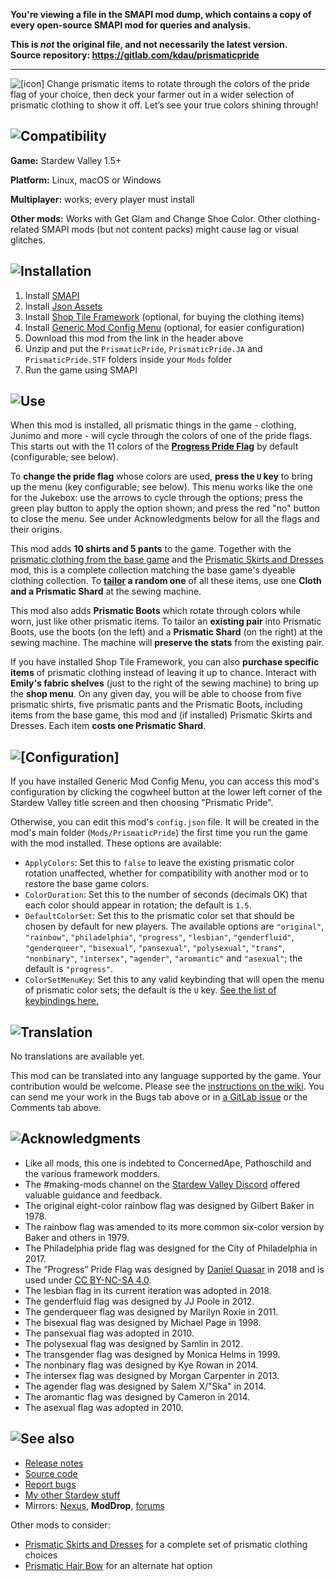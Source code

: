 **You're viewing a file in the SMAPI mod dump, which contains a copy of every open-source SMAPI mod
for queries and analysis.**

**This is _not_ the original file, and not necessarily the latest version.**  
**Source repository: https://gitlab.com/kdau/prismaticpride**

----

![[icon]](https://www.kdau.com/PrismaticPride/icon.png) Change prismatic items to rotate through the colors of the pride flag of your choice, then deck your farmer out in a wider selection of prismatic clothing to show it off. Let’s see your true colors shining through!

## ![Compatibility](https://www.kdau.com/headers/compatibility.png)

**Game:** Stardew Valley 1.5+

**Platform:** Linux, macOS or Windows

**Multiplayer:** works; every player must install

**Other mods:** Works with Get Glam and Change Shoe Color. Other clothing-related SMAPI mods (but not content packs) might cause lag or visual glitches.

## ![Installation](https://www.kdau.com/headers/installation.png)

1. Install [SMAPI](https://smapi.io/)
1. Install [Json Assets](https://www.moddrop.com/stardew-valley/mods/399895-json-assets)
1. Install [Shop Tile Framework](https://www.moddrop.com/stardew-valley/mods/716384-shop-tile-framework) (optional, for buying the clothing items)
1. Install [Generic Mod Config Menu](https://www.moddrop.com/stardew-valley/mods/771692-generic-mod-config-menu) (optional, for easier configuration)
1. Download this mod from the link in the header above
1. Unzip and put the `PrismaticPride`, `PrismaticPride.JA` and `PrismaticPride.STF` folders inside your `Mods` folder
1. Run the game using SMAPI

## ![Use](https://www.kdau.com/headers/use.png)

When this mod is installed, all prismatic things in the game - clothing, Junimo and more - will cycle through the colors of one of the pride flags. This starts out with the 11 colors of the **[Progress Pride Flag](https://quasar.digital/progress-initiative/)** by default (configurable; see below).

To **change the pride flag** whose colors are used, **press the `U` key** to bring up the menu (key configurable; see below). This menu works like the one for the Jukebox: use the arrows to cycle through the options; press the green play button to apply the option shown; and press the red "no" button to close the menu. See under Acknowledgments below for all the flags and their origins.

This mod adds **10 shirts and 5 pants** to the game. Together with the [prismatic clothing from the base game](https://stardewvalleywiki.com/Prismatic_Shard#Tailoring) and the [Prismatic Skirts and Dresses](https://www.nexusmods.com/stardewvalley/mods/4719) mod, this is a complete collection matching the base game's dyeable clothing collection. To **[tailor](https://stardewvalleywiki.com/Tailoring) a random one** of all these items, use one **Cloth and a Prismatic Shard** at the sewing machine.

This mod also adds **Prismatic Boots** which rotate through colors while worn, just like other prismatic items. To tailor an **existing pair** into Prismatic Boots, use the boots (on the left) and a **Prismatic Shard** (on the right) at the sewing machine. The machine will **preserve the stats** from the existing pair.

If you have installed Shop Tile Framework, you can also **purchase specific items** of prismatic clothing instead of leaving it up to chance. Interact with **Emily's fabric shelves** (just to the right of the sewing machine) to bring up the **shop menu**. On any given day, you will be able to choose from five prismatic shirts, five prismatic pants and the Prismatic Boots, including items from the base game, this mod and (if installed) Prismatic Skirts and Dresses. Each item **costs one Prismatic Shard**.

## ![[Configuration]](https://www.kdau.com/headers/configuration.png)

If you have installed Generic Mod Config Menu, you can access this mod's configuration by clicking the cogwheel button at the lower left corner of the Stardew Valley title screen and then choosing "Prismatic Pride".

Otherwise, you can edit this mod's `config.json` file. It will be created in the mod's main folder (`Mods/PrismaticPride`) the first time you run the game with the mod installed. These options are available:

* `ApplyColors`: Set this to `false` to leave the existing prismatic color rotation unaffected, whether for compatibility with another mod or to restore the base game colors.
* `ColorDuration`: Set this to the number of seconds (decimals OK) that each color should appear in rotation; the default is `1.5`.
* `DefaultColorSet`: Set this to the prismatic color set that should be chosen by default for new players. The available options are `"original"`, `"rainbow"`, `"philadelphia"`, `"progress"`, `"lesbian"`, `"genderfluid"`, `"genderqueer"`, `"bisexual"`, `"pansexual"`, `"polysexual"`, `"trans"`, `"nonbinary"`, `"intersex"`, `"agender"`, `"aromantic"` and `"asexual"`; the default is `"progress"`.
* `ColorSetMenuKey`: Set this to any valid keybinding that will open the menu of prismatic color sets; the default is the `U` key. [See the list of keybindings here.](https://stardewvalleywiki.com/Modding:Player_Guide/Key_Bindings#Available_bindings)

## ![Translation](https://www.kdau.com/headers/translation.png)

No translations are available yet.

This mod can be translated into any language supported by the game. Your contribution would be welcome. Please see the [instructions on the wiki](https://stardewvalleywiki.com/Modding:Translations). You can send me your work in the Bugs tab above or in [a GitLab issue](https://gitlab.com/kdau/prismaticpride/-/issues) or the Comments tab above.

## ![Acknowledgments](https://www.kdau.com/headers/acknowledgments.png)

* Like all mods, this one is indebted to ConcernedApe, Pathoschild and the various framework modders.
* The #making-mods channel on the [Stardew Valley Discord](https://discord.gg/StardewValley) offered valuable guidance and feedback.
* The original eight-color rainbow flag was designed by Gilbert Baker in 1978.
* The rainbow flag was amended to its more common six-color version by Baker and others in 1979.
* The Philadelphia pride flag was designed for the City of Philadelphia in 2017.
* The “Progress” Pride Flag was designed by [Daniel Quasar](https://quasar.digital/) in 2018 and is used under [CC BY-NC-SA 4.0](http://creativecommons.org/licenses/by-nc-sa/4.0/).
* The lesbian flag in its current iteration was adopted in 2018.
* The genderfluid flag was designed by JJ Poole in 2012.
* The genderqueer flag was designed by Marilyn Roxie in 2011.
* The bisexual flag was designed by Michael Page in 1998.
* The pansexual flag was adopted in 2010.
* The polysexual flag was designed by Samlin in 2012.
* The transgender flag was designed by Monica Helms in 1999.
* The nonbinary flag was designed by Kye Rowan in 2014.
* The intersex flag was designed by Morgan Carpenter in 2013.
* The agender flag was designed by Salem X/"Ska" in 2014.
* The aromantic flag was designed by Cameron in 2014.
* The asexual flag was adopted in 2010.

## ![See also](https://www.kdau.com/headers/see-also.png)

* [Release notes](https://gitlab.com/kdau/prismaticpride/-/blob/main/doc/RELEASE-NOTES.md)
* [Source code](https://gitlab.com/kdau/prismaticpride)
* [Report bugs](https://gitlab.com/kdau/prismaticpride/-/issues)
* [My other Stardew stuff](https://www.kdau.com/stardew)
* Mirrors:
	[Nexus](https://www.nexusmods.com/stardewvalley/mods/9019),
	**ModDrop**,
	[forums](https://forums.stardewvalley.net/resources/prismatic-pride.81/)

Other mods to consider:

* [Prismatic Skirts and Dresses](https://www.nexusmods.com/stardewvalley/mods/4719) for a complete set of prismatic clothing choices
* [Prismatic Hair Bow](https://www.nexusmods.com/stardewvalley/mods/8916) for an alternate hat option

